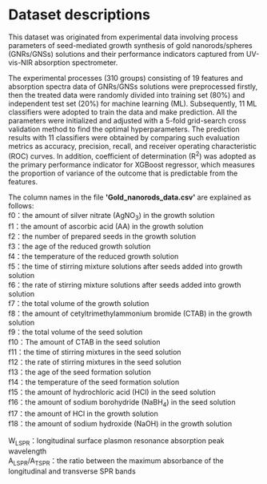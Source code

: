 # Dataset descriptions  
This dataset was originated from experimental data involving process parameters of seed-mediated growth synthesis of gold nanorods/spheres (GNRs/GNSs) solutions and their performance indicators captured from UV-vis-NIR absorption spectrometer.  

The experimental processes (310 groups) consisting of 19 features and absorption spectra data of GNRs/GNSs solutions were preprocessed firstly, then the treated data were randomly divided into training set (80%) and independent test set (20%) for machine learning (ML). Subsequently, 11 ML classifiers were adopted to train the data and make prediction. All the parameters were initialized and adjusted with a 5-fold grid-search cross validation method to find the optimal hyperparameters. The prediction results with 11 classifiers were obtained by comparing such evaluation metrics as accuracy, precision, recall, and receiver operating characteristic (ROC) curves. In addition, coefficient of determination (R<sup>2</sup>) was adopted as the primary performance indicator for XGBoost regressor, which measures the proportion of variance of the outcome that is predictable from the features. 

The column names in the file **'Gold_nanorods_data.csv'** are explained as follows:  
f0：the amount of silver nitrate (AgNO<sub>3</sub>) in the growth solution  
f1：the amount of ascorbic acid (AA) in the growth solution  
f2：the number of prepared seeds in the growth solution  
f3：the age of the reduced growth solution  
f4：the temperature of the reduced growth solution  
f5：the time of stirring mixture solutions after seeds added into growth solution  
f6：the rate of stirring mixture solutions after seeds added into growth solution  
f7：the total volume of the growth solution  
f8：the amount of cetyltrimethylammonium bromide (CTAB) in the growth solution  
f9：the total volume of the seed solution  
f10：The amount of CTAB in the seed solution  
f11：the time of stirring mixtures in the seed solution   
f12：the rate of stirring mixtures in the seed solution  
f13：the age of the seed formation solution  
f14：the temperature of the seed formation solution  
f15：the amount of hydrochloric acid (HCl) in the seed solution  
f16：the amount of sodium borohydride (NaBH<sub>4</sub>) in the seed solution  
f17：the amount of HCl in the growth solution  
f18：the amount of sodium hydroxide (NaOH) in the growth solution  

W<sub>LSPR</sub>：longitudinal surface plasmon resonance absorption peak wavelength  
A<sub>LSPR</sub>/A<sub>TSPR</sub>：the ratio between the maximum absorbance of the longitudinal and transverse SPR bands  
